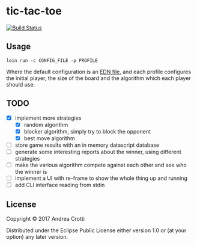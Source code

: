 # tic-tac-toe

[![Build Status](https://travis-ci.org/AndreaCrotti/tic-tac-toe.svg?branch=master)](https://travis-ci.org/AndreaCrotti/tic-tac-toe)

## Usage

    lein run -c CONFIG_FILE -p PROFILE

Where the default configuration is an
[EDN file](resources/config.edn), and each profile configures
the initial player, the size of the board and the algorithm
which each player should use.

## TODO

- [x] implement more strategies
    - [x] random algorithm
    - [x] blocker algorithm, simply try to block the opponent
    - [x] best move algorithm

- [ ] store game results with an in memory datascript database
- [ ] generate some interesting reports about the winner, using different strategies
- [ ] make the various algorithm compete against each other and see who the winner is
- [ ] implement a UI with re-frame to show the whole thing up and running
- [ ] add CLI interface reading from stdin

## License

Copyright © 2017 Andrea Crotti

Distributed under the Eclipse Public License either version 1.0 or (at
your option) any later version.
